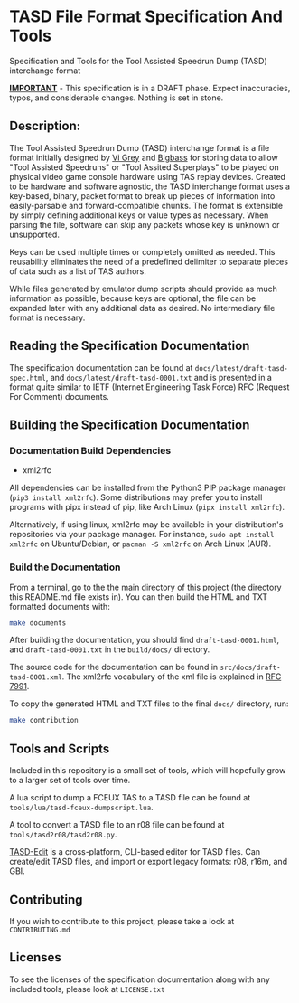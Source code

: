 # **TASD File Format Specification And Tools**

Specification and Tools for the Tool Assisted Speedrun Dump (TASD) interchange format

<ins>**IMPORTANT**</ins> - This specification is in a DRAFT phase.  Expect inaccuracies, typos, and considerable changes.  Nothing is set in stone.

## Description:

The Tool Assisted Speedrun Dump (TASD) interchange format is a file format initially designed by [Vi Grey](https://github.com/vigrey) and [Bigbass](https://github.com/bigbass1997) for storing data to allow "Tool Assisted Speedruns" or "Tool Assited Superplays" to be played on physical video game console hardware using TAS replay devices.  Created to be hardware and software agnostic, the TASD interchange format uses a key-based, binary, packet format to break up pieces of information into easily-parsable and forward-compatible chunks.  The format is extensible by simply defining additional keys or value types as necessary.  When parsing the file, software can skip any packets whose key is unknown or unsupported.

Keys can be used multiple times or completely omitted as needed.  This reusability eliminates the need of a predefined delimiter to separate pieces of data such as a list of TAS authors.

While files generated by emulator dump scripts should provide as much information as possible, because keys are optional, the file can be expanded later with any additional data as desired. No intermediary file format is necessary.


## **Reading the Specification Documentation**

The specification documentation can be found at `docs/latest/draft-tasd-spec.html`, and `docs/latest/draft-tasd-0001.txt` and is presented in a format quite similar to IETF (Internet Engineering Task Force) RFC (Request For Comment) documents.


## **Building the Specification Documentation**

### Documentation Build Dependencies
- xml2rfc

All dependencies can be installed from the Python3 PIP package manager (`pip3 install xml2rfc`). Some distributions may prefer you to install programs with pipx instead of pip, like Arch Linux (`pipx install xml2rfc`).

Alternatively, if using linux, xml2rfc may be available in your distribution's repositories via your package manager. For instance, `sudo apt install xml2rfc` on Ubuntu/Debian, or `pacman -S xml2rfc` on Arch Linux (AUR).

### Build the Documentation
From a terminal, go to the the main directory of this project (the directory this README.md file exists in).  You can then build the HTML and TXT formatted documents with:
```sh
make documents
```

After building the documentation, you should find `draft-tasd-0001.html`,  and `draft-tasd-0001.txt` in the `build/docs/` directory.

The source code for the documentation can be found in `src/docs/draft-tasd-0001.xml`.  The xml2rfc vocabulary of the xml file is explained in [RFC 7991](https://www.rfc-editor.org/rfc/rfc7991).

To copy the generated HTML and TXT files to the final `docs/` directory, run:
```sh
make contribution
```


## Tools and Scripts

Included in this repository is a small set of tools, which will hopefully grow to a larger set of tools over time.

A lua script to dump a FCEUX TAS to a TASD file can be found at `tools/lua/tasd-fceux-dumpscript.lua`.

A tool to convert a TASD file to an r08 file can be found at `tools/tasd2r08/tasd2r08.py`.

[TASD-Edit](https://github.com/bigbass1997/TASD-Edit) is a cross-platform, CLI-based editor for TASD files. Can create/edit TASD files, and import or export legacy formats: r08, r16m, and GBI.


## Contributing

If you wish to contribute to this project, please take a look at `CONTRIBUTING.md`


## Licenses

To see the licenses of the specification documentation along with any included tools, please look at `LICENSE.txt`
